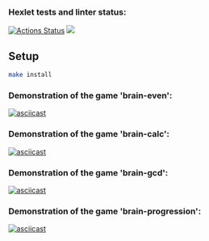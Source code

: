 ### Hexlet tests and linter status:
[![Actions Status](https://github.com/gaivanchi/frontend-project-44/workflows/hexlet-check/badge.svg)](https://github.com/gaivanchi/frontend-project-44/actions)
<a href="https://codeclimate.com/github/gaivanchi/frontend-project-44/maintainability"><img src="https://api.codeclimate.com/v1/badges/f4423b7d217e439f7077/maintainability" /></a>

## Setup
```sh 
make install
```

### Demonstration of the game 'brain-even':
[![asciicast](https://asciinema.org/a/wcsFcciZx1v5W0E21Ka95pT5I.svg)](https://asciinema.org/a/wcsFcciZx1v5W0E21Ka95pT5I)

### Demonstration of the game 'brain-calc':
[![asciicast](https://asciinema.org/a/cRxc6affyP4X6RR8wtrCqFJ9d.svg)](https://asciinema.org/a/cRxc6affyP4X6RR8wtrCqFJ9d)

### Demonstration of the game 'brain-gcd':
[![asciicast](https://asciinema.org/a/YBtfRePIb5GIfLDdirIGtz5tj.svg)](https://asciinema.org/a/YBtfRePIb5GIfLDdirIGtz5tj)

### Demonstration of the game 'brain-progression':
[![asciicast](https://asciinema.org/a/PD19RJk9ubnXr0TWj7W5zpsvv.svg)](https://asciinema.org/a/PD19RJk9ubnXr0TWj7W5zpsvv)
